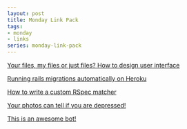 ```yaml
---
layout: post
title: Monday Link Pack
tags:
- monday
- links
series: monday-link-pack
---
```

[Your files, my files or just files? How to design user interface](https://medium.com/@jsaito/is-this-my-interface-or-yours-b09a7a795256#.cq7rqfxf1
)

[Running rails migrations automatically on Heroku](http://aspiringwebdev.com/run-rails-migrations-automatically-on-heroku/)

[How to write a custom RSpec matcher](https://blog.codeminer42.com/writing-custom-matchers-15bd3d866079#.4qlb2ytuf)

[Your photos can tell if you are depressed!](https://arxiv.org/abs/1608.03282)

[This is an awesome bot!](http://www.whatimade.today/two-weeks-of-colorizebot-conclusions-and-statistics/)